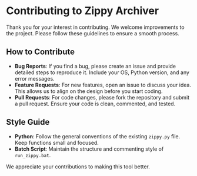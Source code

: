 # Contributing to Zippy Archiver

Thank you for your interest in contributing. We welcome improvements to the project. Please follow these guidelines to ensure a smooth process.

## How to Contribute

-   **Bug Reports**: If you find a bug, please create an issue and provide detailed steps to reproduce it. Include your OS, Python version, and any error messages.
-   **Feature Requests**: For new features, open an issue to discuss your idea. This allows us to align on the design before you start coding.
-   **Pull Requests**: For code changes, please fork the repository and submit a pull request. Ensure your code is clean, commented, and tested.

## Style Guide

-   **Python**: Follow the general conventions of the existing `zippy.py` file. Keep functions small and focused.
-   **Batch Script**: Maintain the structure and commenting style of `run_zippy.bat`.

We appreciate your contributions to making this tool better.

